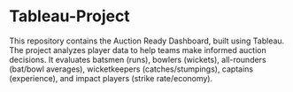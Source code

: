 # Tableau-Project
This repository contains the Auction Ready Dashboard, built using Tableau. The project analyzes player data to help teams make informed auction decisions. It evaluates batsmen (runs), bowlers (wickets), all-rounders (bat/bowl averages), wicketkeepers (catches/stumpings), captains (experience), and impact players (strike rate/economy).
